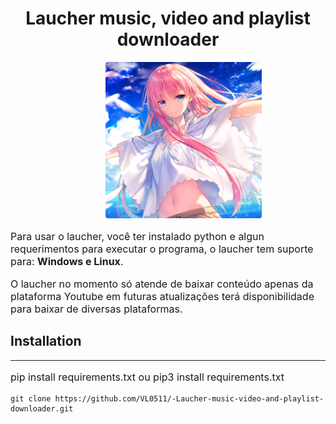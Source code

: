 <h1 style="text-align:center;">
Laucher music, video and playlist downloader
</h1>

<center>
<img src="./img/logo.png" height="250" width="250" style="border-radius:4px; margin-left: 50px;">
</center>

<div class="container">
    <p style="font-size: 16px;">
        Para usar o laucher, você ter instalado python e algun requerimentos para executar o programa, o laucher tem suporte para: <strong>Windows e Linux</strong>.
    </p>
    <p style="font-size:16px;">
        O laucher no momento só atende de baixar conteúdo apenas da plataforma Youtube em futuras atualizações terá disponibilidade para baixar de diversas plataformas. 
    </p>
    <h2>Installation</h2>
    <hr>
    <article>
        <p style="font-size:16px;">
            pip install requirements.txt ou pip3 install requirements.txt 
        </p>
    </article>
   
   ```
   git clone https://github.com/VL0511/-Laucher-music-video-and-playlist-downloader.git
   ``` 
</div>
